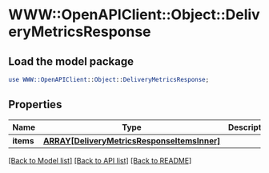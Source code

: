 # WWW::OpenAPIClient::Object::DeliveryMetricsResponse

## Load the model package
```perl
use WWW::OpenAPIClient::Object::DeliveryMetricsResponse;
```

## Properties
Name | Type | Description | Notes
------------ | ------------- | ------------- | -------------
**items** | [**ARRAY[DeliveryMetricsResponseItemsInner]**](DeliveryMetricsResponseItemsInner.md) |  | [optional] 

[[Back to Model list]](../README.md#documentation-for-models) [[Back to API list]](../README.md#documentation-for-api-endpoints) [[Back to README]](../README.md)


